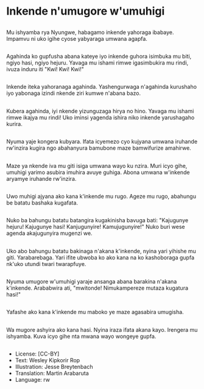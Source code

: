 # Inkende n'umugore w'umuhigi

##
Mu ishyamba rya Nyungwe, habagamo inkende yahoraga ibabaye. Impamvu ni uko igihe cyose yabyaraga umwana agapfa.

##
Agahinda ko gupfusha abana kateye iyo inkende guhora isimbuka mu biti, ngiyo hasi, ngiyo hejuru. Yavaga mu ishami rimwe igasimbukira mu rindi, ivuza induru iti "Kwi! Kwi! Kwi!"

##
Inkende iteka yahoranaga agahinda. Yashengurwaga n'agahinda kurushaho iyo yabonaga izindi nkende ziri kumwe n'abana bazo.

##
Kubera agahinda, iyi nkende yizunguzaga hirya no hino. Yavaga mu ishami rimwe ikajya mu rindi! Uko iminsi yagenda ishira niko inkende yarushagaho kurira.

##
Nyuma yaje kongera kubyara. Ifata icyemezo cyo kujyana umwana iruhande rw'inzira kugira ngo abahanyura bamubone maze bamwifurize amahirwe.

##
Maze ya nkende iva mu giti isiga umwana wayo ku nzira. Muri icyo gihe, umuhigi yarimo asubira imuhira avuye guhiga. Abona umwana w'inkende aryamye iruhande rw'inzira.

##
Uwo muhigi ajyana ako kana k'inkende mu rugo. Ageze mu rugo, abahungu be batatu bashaka kugafata.

##
Nuko ba bahungu batatu batangira kugakinisha bavuga bati: "Kajugunye hejuru! Kajugunye hasi! Kanjugunyire! Kamujugunyire!" Nuko buri wese agenda akajugunyira mugenzi we.

##
Uko abo bahungu batatu bakinaga n'akana k'inkende, nyina yari yihishe mu giti. Yarabarebaga. Yari ifite ubwoba ko ako kana na ko kashoboraga gupfa nk'uko utundi twari twarapfuye.

##
Nyuma umugore w'umuhigi yaraje ansanga abana barakina n'akana k'inkende. Arababwira ati, "mwitonde! Nimukampereze mutaza kugatura hasi!"

##
Yafashe ako kana k'inkende mu maboko ye maze agasabira umugisha.

##
Wa mugore ashyira ako kana hasi. Nyina iraza ifata akana kayo. Irengera mu ishyamba. Kuva icyo gihe nta mwana wayo wongeye gupfa.

##
* License: [CC-BY]
* Text: Wesley Kipkorir Rop
* Illustration: Jesse Breytenbach
* Translation: Martin Arabaruta
* Language: rw
